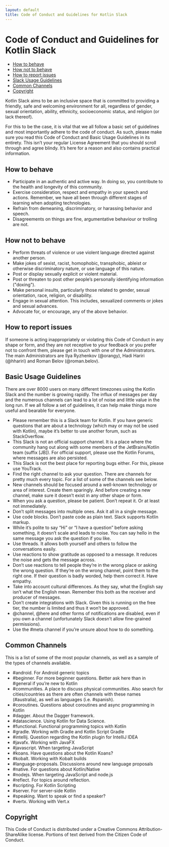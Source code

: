 ```yaml
---
layout: default
title: Code of Conduct and Guidelines for Kotlin Slack
---
```


# Code of Conduct and Guidelines for Kotlin Slack

* [How to behave](#how-to-behave)
* [How not to behave](#how-not-to-behave)
* [How to report issues](#how-to-report-issues)
* [Slack Usage Guidelines](#slack-usage-guidelines)
* [Common Channels](#common-channels)
* [Copyright](#copyright)


Kotlin Slack aims to be an inclusive space that is committed to providing a friendly, safe and welcoming environment for all, regardless of gender, sexual orientation, ability, ethnicity, socioeconomic status, and religion (or lack thereof).

For this to be the case, it is vital that we all follow a basic set of guidelines and most importantly adhere to the code of conduct. As such, please make sure you read this Code of Conduct and Basic Usage Guidelines in its entirety. This isn’t your regular License Agreement that you should scroll through and agree blindy. It’s here for a reason and also contains practical information. 

## How to behave

* Participate in an authentic and active way. In doing so, you contribute to the health and longevity of this community.
* Exercise consideration, respect and empathy in your speech and actions. Remember, we have all been through different stages of learning when adopting technologies. 
* Refrain from demeaning, discriminatory, or harassing behavior and speech.
* Disagreements on things are fine, argumentative behaviour or trolling are not. 

## How not to behave

* Perform threats of violence or use violent language directed against another person.
* Make jokes of sexist, racist, homophobic, transphobic, ableist or otherwise discriminatory nature, or use language of this nature.
* Post or display sexually explicit or violent material.
* Post or threaten to post other people’s personally identifying information ("doxing").
* Make personal insults, particularly those related to gender, sexual orientation, race, religion, or disability.
* Engage in sexual attention. This includes, sexualized comments or jokes and sexual advances.
* Advocate for, or encourage, any of the above behavior.

## How to report issues

If someone is acting inappropriately or violating this Code of Conduct in any shape or form, and they are not receptive to your feedback or you prefer not to confront them, please get in touch with one of the Administrators. The main Administrators are Ilya Ryzhenkov (@orangy), Hadi Hariri (@hhariri) and Roman Belov (@roman.belov). 

## Basic Usage Guidelines
There are over 8000 users on many different timezones using the Kotlin Slack and the number is growing rapidly. The influx of messages per day and the numerous channels can lead to a lot of noise and little value in the long run. If we all follow a set of guidelines, it can help make things more useful and bearable for everyone. 

* Please remember this is a Slack team for Kotlin. If you have generic questions that are about a technology (which may or may not be used with Kotlin), maybe it’s better to use another forum, such as StackOverflow. 
* This Slack is not an official support channel. It is a place where the community hang out along with some members of the JetBrains/Kotlin team (suffix [JB]). For official support, please use the Kotlin Forums, where messages are also persisted.
* This Slack is not the best place for reporting bugs either. For this, please use YouTrack.  
* Find the right channel to ask your question. There are channels for pretty much every topic. For a list of some of the channels see below.
* New channels should be focused around a well-known technology or area of interest. Create them sparingly. And before creating a new channel, make sure it doesn’t exist in any other shape or form. 
* When you ask a question, please be patient. Don’t repeat it. Or at least not immediately.
* Don’t split messages into multiple ones. Ask it all in a single message.
* Use code blocks. Don’t paste code as plain text. Slack supports Kotlin markup. 
* While it’s polite to say “Hi” or “I have a question” before asking something, it doesn’t scale and leads to noise. You can say hello in the same message you ask the question if you like.
* Use threads. It allows both yourself and others to follow the conversations easily. 
* Use reactions to show gratitude as opposed to a message. It reduces the noise and gets the message across.
* Don’t use reactions to tell people they’re in the wrong place or asking the wrong question. If they’re on the wrong channel, point them to the right one. If their question is badly worded, help them correct it. Have empathy. 
* Take into account cultural differences. As they say, what the English say isn’t what the English mean. Remember this both as the receiver and producer of messages.  
* Don’t create integrations with Slack. Given this is running on the free tier, the number is limited and thus it won’t be approved.
* @channel, @here and other forms of notifications are disabled, even if you own a channel (unfortunately Slack doesn’t allow fine-grained permissions).
* Use the #meta channel if you’re unsure about how to do something.  

## Common Channels

This is a list of some of the most popular channels, as well as a sample of the types of channels available. 

* #android. For Android generic topics
* #beginner. For more beginner questions. Better ask here than in #general if you’re new to Kotlin
* #communities. A place to discuss physical communities. Also search for cities/countries as there are often channels with these names (#australia), as well as languages (i.e. #spanish).
* #coroutines. Questions about coroutines and async programming in Kotlin
* #dagger. About the Dagger framework. 
* #datascience. Using Kotlin for Data Science. 
* #functional. Functional programming topics with Kotlin
* #gradle. Working with Gradle and Kotlin Script Gradle
* #intellij. Question regarding the Kotlin plugin for IntelliJ IDEA
* #javafx. Working with JavaFX
* #javascript. When targeting JavaScript
* #koans. Have questions about the Kotlin Koans?
* #kobalt. Working with Kobalt builds
* #language-proposals. Discussions around new language proposals
* #native. For questions about Kotlin/Native
* #nodejs. When targeting JavaScript and node.js
* #reflect. For topics around reflection. 
* #scripting. For Kotlin Scripting
* #server. For server-side Kotlin
* #speaking. Want to speak or find a speaker?
* #vertx. Working with Vert.x

## Copyright

This Code of Conduct is distributed under a Creative Commons Attribution-ShareAlike license. Portions of text derived from the Citizen Code of Conduct.  
